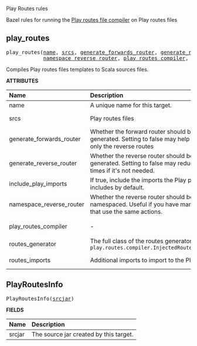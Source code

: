 <!-- Generated with Stardoc: http://skydoc.bazel.build -->

Play Routes rules

Bazel rules for running the
[Play routes file compiler](https://github.com/playframework/playframework/tree/master/framework/src/routes-compiler/src/main/scala/play/routes/compiler)
on Play routes files

<a id="play_routes"></a>

## play_routes

<pre>
play_routes(<a href="#play_routes-name">name</a>, <a href="#play_routes-srcs">srcs</a>, <a href="#play_routes-generate_forwards_router">generate_forwards_router</a>, <a href="#play_routes-generate_reverse_router">generate_reverse_router</a>, <a href="#play_routes-include_play_imports">include_play_imports</a>,
            <a href="#play_routes-namespace_reverse_router">namespace_reverse_router</a>, <a href="#play_routes-play_routes_compiler">play_routes_compiler</a>, <a href="#play_routes-routes_generator">routes_generator</a>, <a href="#play_routes-routes_imports">routes_imports</a>)
</pre>

Compiles Play routes files templates to Scala sources files.

**ATTRIBUTES**


| Name  | Description | Type | Mandatory | Default |
| :------------- | :------------- | :------------- | :------------- | :------------- |
| <a id="play_routes-name"></a>name |  A unique name for this target.   | <a href="https://bazel.build/concepts/labels#target-names">Name</a> | required |  |
| <a id="play_routes-srcs"></a>srcs |  Play routes files   | <a href="https://bazel.build/concepts/labels">List of labels</a> | required |  |
| <a id="play_routes-generate_forwards_router"></a>generate_forwards_router |  Whether the forward router should be generated. Setting to false may help generate only the reverse routes   | Boolean | optional |  `True`  |
| <a id="play_routes-generate_reverse_router"></a>generate_reverse_router |  Whether the reverse router should be generated. Setting to false may reduce compile times if it's not needed.   | Boolean | optional |  `False`  |
| <a id="play_routes-include_play_imports"></a>include_play_imports |  If true, include the imports the Play project includes by default.   | Boolean | optional |  `False`  |
| <a id="play_routes-namespace_reverse_router"></a>namespace_reverse_router |  Whether the reverse router should be namespaced. Useful if you have many routers that use the same actions.   | Boolean | optional |  `False`  |
| <a id="play_routes-play_routes_compiler"></a>play_routes_compiler |  -   | <a href="https://bazel.build/concepts/labels">Label</a> | optional |  `"@//external:default-play-routes-compiler-cli"`  |
| <a id="play_routes-routes_generator"></a>routes_generator |  The full class of the routes generator, e.g., `play.routes.compiler.InjectedRoutesGenerator`   | String | optional |  `""`  |
| <a id="play_routes-routes_imports"></a>routes_imports |  Additional imports to import to the Play routes   | List of strings | optional |  `[]`  |


<a id="PlayRoutesInfo"></a>

## PlayRoutesInfo

<pre>
PlayRoutesInfo(<a href="#PlayRoutesInfo-srcjar">srcjar</a>)
</pre>



**FIELDS**


| Name  | Description |
| :------------- | :------------- |
| <a id="PlayRoutesInfo-srcjar"></a>srcjar |  The source jar created by this target.    |


